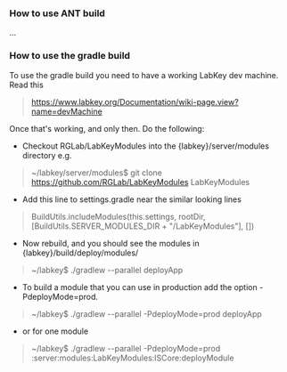 ### How to use ANT build
...
### How to use the gradle build

To use the gradle build you need to have a working LabKey dev machine.  Read this

>https://www.labkey.org/Documentation/wiki-page.view?name=devMachine

Once that's working, and only then.  Do the following:

* Checkout RGLab/LabKeyModules into the {labkey}/server/modules directory e.g.

>~/labkey/server/modules$ git clone https://github.com/RGLab/LabKeyModules LabKeyModules

* Add this line to settings.gradle near the similar looking lines

>    BuildUtils.includeModules(this.settings, rootDir, [BuildUtils.SERVER_MODULES_DIR + "/LabKeyModules"], [])

* Now rebuild, and you should see the modules in {labkey}/build/deploy/modules/

> ~/labkey$ ./gradlew --parallel deployApp

* To build a module that you can use in production add the option -PdeployMode=prod.

> ~/labkey$ ./gradlew --parallel -PdeployMode=prod deployApp

* or for one module

> ~/labkey$ ./gradlew --parallel -PdeployMode=prod :server:modules:LabKeyModules:ISCore:deployModule
 






